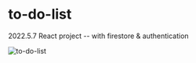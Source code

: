 # to-do-list
2022.5.7
React project -- with firestore & authentication

![to-do-list](https://week2022-final.web.app/login)
